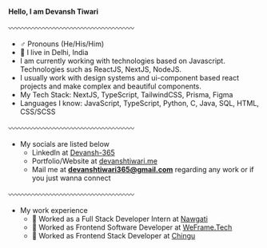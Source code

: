 **Hello, I am Devansh Tiwari**

〰️〰️〰️〰️〰️〰️〰️〰️〰️〰️〰️〰️〰️〰️〰️〰️〰️〰️

- ♂️ Pronouns (He/His/Him)
- 📍 I live in Delhi, India
- I am currently working with technologies based on Javascript. Technologies such as ReactJS, NextJS, NodeJS.
- I usually work with design systems and ui-component based react projects and make complex and beautiful components.
- My Tech Stack: NextJS, TypeScript, TailwindCSS, Prisma, Figma
- Languages I know: JavaScript, TypeScript, Python, C, Java, SQL, HTML, CSS/SCSS

〰️〰️〰️〰️〰️〰️〰️〰️〰️〰️〰️〰️〰️〰️〰️〰️〰️〰️

- My socials are listed below
  - LinkedIn at [Devansh-365](https://www.linkedin.com/in/devansh-tiwari-3342611a6/)
  - Portfolio/Website at [devanshtiwari.me](https://devanshtiwari.me)
  - Mail me at **devanshtiwari365@gmail.com** regarding any work or if you just wanna connect

〰️〰️〰️〰️〰️〰️〰️〰️〰️〰️〰️〰️〰️〰️〰️〰️〰️〰️

- My work experience
  - 🔴 Worked as a Full Stack Developer Intern at [Nawgati](https://www.nawgati.com/)
  - 🔴 Worked as Frontend Software Developer at [WeFrame.Tech](https://weframe.tech)
  - 🔴 Worked as Frontend Stack Developer at [Chingu](https://www.chingu.io/)

